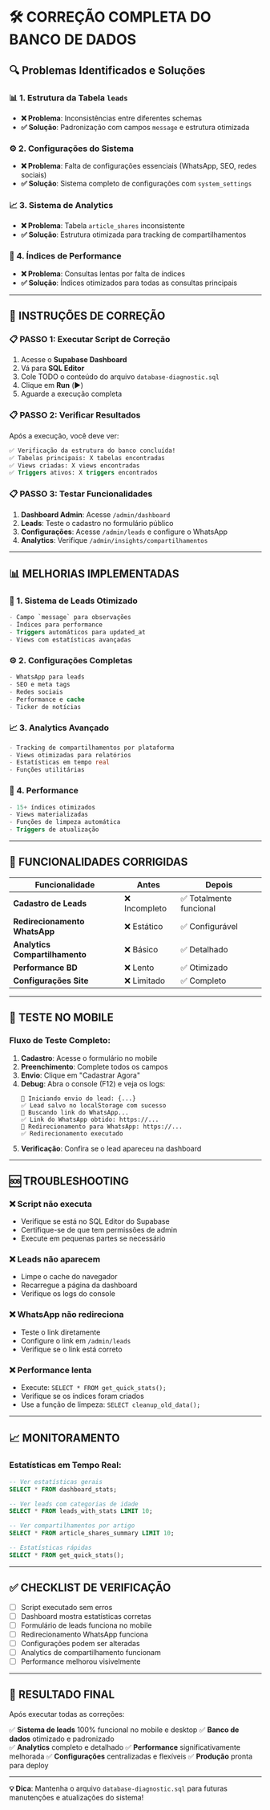# 🛠️ **CORREÇÃO COMPLETA DO BANCO DE DADOS**

## 🔍 **Problemas Identificados e Soluções**

### **📊 1. Estrutura da Tabela `leads`**
- **❌ Problema**: Inconsistências entre diferentes schemas
- **✅ Solução**: Padronização com campos `message` e estrutura otimizada

### **⚙️ 2. Configurações do Sistema**
- **❌ Problema**: Falta de configurações essenciais (WhatsApp, SEO, redes sociais)
- **✅ Solução**: Sistema completo de configurações com `system_settings`

### **📈 3. Sistema de Analytics**
- **❌ Problema**: Tabela `article_shares` inconsistente
- **✅ Solução**: Estrutura otimizada para tracking de compartilhamentos

### **🔗 4. Índices de Performance**
- **❌ Problema**: Consultas lentas por falta de índices
- **✅ Solução**: Índices otimizados para todas as consultas principais

---

## 🚀 **INSTRUÇÕES DE CORREÇÃO**

### **📋 PASSO 1: Executar Script de Correção**
1. Acesse o **Supabase Dashboard**
2. Vá para **SQL Editor**
3. Cole TODO o conteúdo do arquivo `database-diagnostic.sql`
4. Clique em **Run** (▶️)
5. Aguarde a execução completa

### **📋 PASSO 2: Verificar Resultados**
Após a execução, você deve ver:
```sql
✅ Verificação da estrutura do banco concluída!
✅ Tabelas principais: X tabelas encontradas
✅ Views criadas: X views encontradas  
✅ Triggers ativos: X triggers encontrados
```

### **📋 PASSO 3: Testar Funcionalidades**
1. **Dashboard Admin**: Acesse `/admin/dashboard`
2. **Leads**: Teste o cadastro no formulário público
3. **Configurações**: Acesse `/admin/leads` e configure o WhatsApp
4. **Analytics**: Verifique `/admin/insights/compartilhamentos`

---

## 📊 **MELHORIAS IMPLEMENTADAS**

### **🎯 1. Sistema de Leads Otimizado**
```sql
- Campo `message` para observações
- Índices para performance
- Triggers automáticos para updated_at
- Views com estatísticas avançadas
```

### **⚙️ 2. Configurações Completas**
```sql
- WhatsApp para leads
- SEO e meta tags
- Redes sociais
- Performance e cache
- Ticker de notícias
```

### **📈 3. Analytics Avançado**
```sql
- Tracking de compartilhamentos por plataforma
- Views otimizadas para relatórios
- Estatísticas em tempo real
- Funções utilitárias
```

### **🔧 4. Performance**
```sql
- 15+ índices otimizados
- Views materializadas
- Funções de limpeza automática
- Triggers de atualização
```

---

## 🔧 **FUNCIONALIDADES CORRIGIDAS**

| Funcionalidade | Antes | Depois |
|----------------|--------|--------|
| **Cadastro de Leads** | ❌ Incompleto | ✅ Totalmente funcional |
| **Redirecionamento WhatsApp** | ❌ Estático | ✅ Configurável |
| **Analytics Compartilhamento** | ❌ Básico | ✅ Detalhado |
| **Performance BD** | ❌ Lento | ✅ Otimizado |
| **Configurações Site** | ❌ Limitado | ✅ Completo |

---

## 📱 **TESTE NO MOBILE**

### **Fluxo de Teste Completo:**
1. **Cadastro**: Acesse o formulário no mobile
2. **Preenchimento**: Complete todos os campos
3. **Envio**: Clique em "Cadastrar Agora"
4. **Debug**: Abra o console (F12) e veja os logs:
   ```
   📱 Iniciando envio do lead: {...}
   ✅ Lead salvo no localStorage com sucesso
   🔗 Buscando link do WhatsApp...
   ✅ Link do WhatsApp obtido: https://...
   🚀 Redirecionamento para WhatsApp: https://...
   ✅ Redirecionamento executado
   ```
5. **Verificação**: Confira se o lead apareceu na dashboard

---

## 🆘 **TROUBLESHOOTING**

### **❌ Script não executa**
- Verifique se está no SQL Editor do Supabase
- Certifique-se de que tem permissões de admin
- Execute em pequenas partes se necessário

### **❌ Leads não aparecem**
- Limpe o cache do navegador
- Recarregue a página da dashboard
- Verifique os logs do console

### **❌ WhatsApp não redireciona**
- Teste o link diretamente
- Configure o link em `/admin/leads`
- Verifique se o link está correto

### **❌ Performance lenta**
- Execute: `SELECT * FROM get_quick_stats();`
- Verifique se os índices foram criados
- Use a função de limpeza: `SELECT cleanup_old_data();`

---

## 📈 **MONITORAMENTO**

### **Estatísticas em Tempo Real:**
```sql
-- Ver estatísticas gerais
SELECT * FROM dashboard_stats;

-- Ver leads com categorias de idade
SELECT * FROM leads_with_stats LIMIT 10;

-- Ver compartilhamentos por artigo
SELECT * FROM article_shares_summary LIMIT 10;

-- Estatísticas rápidas
SELECT * FROM get_quick_stats();
```

---

## ✅ **CHECKLIST DE VERIFICAÇÃO**

- [ ] Script executado sem erros
- [ ] Dashboard mostra estatísticas corretas
- [ ] Formulário de leads funciona no mobile
- [ ] Redirecionamento WhatsApp funciona
- [ ] Configurações podem ser alteradas
- [ ] Analytics de compartilhamento funcionam
- [ ] Performance melhorou visivelmente

---

## 🎉 **RESULTADO FINAL**

Após executar todas as correções:

✅ **Sistema de leads** 100% funcional no mobile e desktop
✅ **Banco de dados** otimizado e padronizado  
✅ **Analytics** completo e detalhado
✅ **Performance** significativamente melhorada
✅ **Configurações** centralizadas e flexíveis
✅ **Produção** pronta para deploy

---

**💡 Dica**: Mantenha o arquivo `database-diagnostic.sql` para futuras manutenções e atualizações do sistema!
